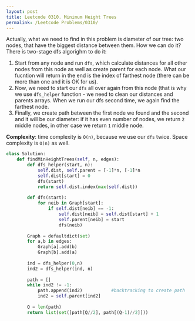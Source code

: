 ```yaml
---
layout: post
title: Leetcode 0310. Minimum Height Trees
permalink: /Leetcode Problems/0310/
---
```


Actually, what we need to find in this problem is diameter of our tree: two nodes, that have the biggest distance between them. How we can do it? There is two-stage dfs algorighm to do it:

1. Start from any node and run `dfs`, which calculate distances for all other nodes from this node as well as create parent for each node. What our fucntion will return in the end is the index of farthest node (there can be more than one and it is OK for us).
2. Now, we need to start our `dfs` all over again from this node (that is why we use `dfs_helper` function - we need to clean our distances and parents arrays. When we run our dfs second time, we again find the farthest node.
3. Finally, we create path between the first node we found and the second and it will be our diameter: if it has even number of nodes, we return `2` middle nodes, in other case we return `1` middle node.

**Complexity**: time complexity is `O(n)`, because we use our `dfs` twice. Space complexity is `O(n)` as well.

```python
class Solution:
    def findMinHeightTrees(self, n, edges):
        def dfs_helper(start, n):
            self.dist, self.parent = [-1]*n, [-1]*n
            self.dist[start] = 0
            dfs(start)
            return self.dist.index(max(self.dist))
        
        def dfs(start):
            for neib in Graph[start]:
                if self.dist[neib] == -1:
                    self.dist[neib] = self.dist[start] + 1
                    self.parent[neib] = start
                    dfs(neib)
                    
        Graph = defaultdict(set)
        for a,b in edges:
            Graph[a].add(b)
            Graph[b].add(a)
        
        ind = dfs_helper(0,n)
        ind2 = dfs_helper(ind, n)
        
        path = []
        while ind2 != -1:
            path.append(ind2)           #backtracking to create path
            ind2 = self.parent[ind2]
            
        Q = len(path)
        return list(set([path[Q//2], path[(Q-1)//2]]))
```